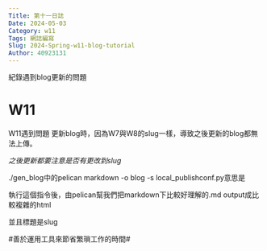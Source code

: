 ```yaml
---
Title: 第十一日誌
Date: 2024-05-03 
Category: w11
Tags: 網誌編寫
Slug: 2024-Spring-w11-blog-tutorial
Author: 40923131
---
```


紀錄遇到blog更新的問題

<!-- PELICAN_END_SUMMARY -->

# W11

W11遇到問題
更新blog時，因為W7與W8的slug一樣，導致之後更新的blog都無法上傳。

*之後更新都要注意是否有更改到slug*

./gen_blog中的pelican markdown -o blog -s local_publishconf.py意思是

執行這個指令後，由pelican幫我們把markdown下比較好理解的.md output成比較複雜的html

並且標題是slug

#善於運用工具來節省繁瑣工作的時間#

